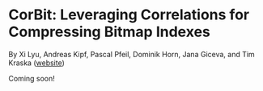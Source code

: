 # CorBit: Leveraging Correlations for Compressing Bitmap Indexes

By Xi Lyu, Andreas Kipf, Pascal Pfeil, Dominik Horn, Jana Giceva, and Tim Kraska ([website](https://corbit-index.github.io/))

Coming soon!
